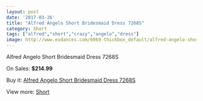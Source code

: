 ```yaml
---
layout: post
date: '2017-03-26'
title: "Alfred Angelo Short Bridesmaid Dress 7268S"
category: Short
tags: ["alfred","short","crazy","angelo","dress"]
image: http://www.eudances.com/6069-thickbox_default/alfred-angelo-short-bridesmaid-dress-7268s.jpg
---
```

Alfred Angelo Short Bridesmaid Dress 7268S

On Sales: **$214.99**
<a href="https://www.eudances.com/en/short/2162-alfred-angelo-short-bridesmaid-dress-7268s.html"><amp-img layout="responsive" width="600" height="600" src="//www.eudances.com/6069-thickbox_default/alfred-angelo-short-bridesmaid-dress-7268s.jpg" alt="Alfred Angelo Short Bridesmaid Dress 7268S 0" /></a>
<a href="https://www.eudances.com/en/short/2162-alfred-angelo-short-bridesmaid-dress-7268s.html"><amp-img layout="responsive" width="600" height="600" src="//www.eudances.com/6070-thickbox_default/alfred-angelo-short-bridesmaid-dress-7268s.jpg" alt="Alfred Angelo Short Bridesmaid Dress 7268S 1" /></a>

Buy it: [Alfred Angelo Short Bridesmaid Dress 7268S](https://www.eudances.com/en/short/2162-alfred-angelo-short-bridesmaid-dress-7268s.html "Alfred Angelo Short Bridesmaid Dress 7268S")

View more: [Short](https://www.eudances.com/en/25-short "Short")